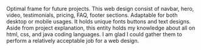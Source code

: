 Optimal frame for future projects.
This web design consist of navbar, hero, video, testimonials, pricing, FAQ, footer sections. Adaptable for both desktop or mobile usages. It holds unique fonts buttons and text designs.
Aside from project explanation, this entity holds my knowledge about all on html, css, and java coding languages. I am glad I could gather them to perform a relatively acceptable job for a web design.
